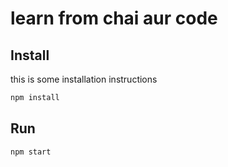 # learn from chai aur code

## Install

this is some installation instructions

```bash
npm install
```

## Run

```bash
npm start
```